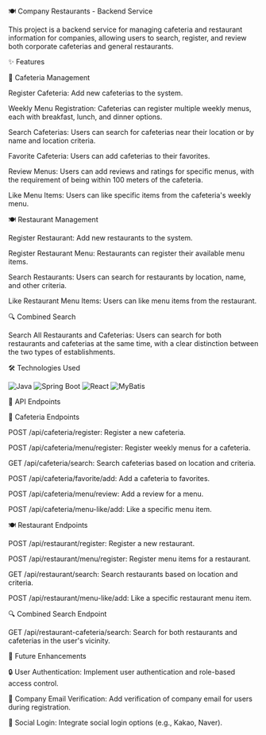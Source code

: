 🍽️ Company Restaurants - Backend Service

This project is a backend service for managing cafeteria and restaurant information for companies, allowing users to search, register, and review both corporate cafeterias and general restaurants.

✨ Features

🍱 Cafeteria Management

Register Cafeteria: Add new cafeterias to the system.

Weekly Menu Registration: Cafeterias can register multiple weekly menus, each with breakfast, lunch, and dinner options.

Search Cafeterias: Users can search for cafeterias near their location or by name and location criteria.

Favorite Cafeteria: Users can add cafeterias to their favorites.

Review Menus: Users can add reviews and ratings for specific menus, with the requirement of being within 100 meters of the cafeteria.

Like Menu Items: Users can like specific items from the cafeteria's weekly menu.

🍽️ Restaurant Management

Register Restaurant: Add new restaurants to the system.

Register Restaurant Menu: Restaurants can register their available menu items.

Search Restaurants: Users can search for restaurants by location, name, and other criteria.

Like Restaurant Menu Items: Users can like menu items from the restaurant.

🔍 Combined Search

Search All Restaurants and Cafeterias: Users can search for both restaurants and cafeterias at the same time, with a clear distinction between the two types of establishments.

🛠️ Technologies Used

![Java](https://img.shields.io/badge/Java-%23ED8B00.svg?style=flat-square&logo=openjdk&logoColor=white) ![Spring Boot](https://img.shields.io/badge/Spring%20Boot-6DB33F?style=flat-square&logo=spring-boot&logoColor=white) ![React](https://img.shields.io/badge/React-20232A?style=flat-square&logo=react&logoColor=61DAFB) ![MyBatis](https://img.shields.io/badge/MyBatis-000000.svg?style=flat-square&logo=MyBatis&logoColor=white) 


📡 API Endpoints

🍱 Cafeteria Endpoints

POST /api/cafeteria/register: Register a new cafeteria.

POST /api/cafeteria/menu/register: Register weekly menus for a cafeteria.

GET /api/cafeteria/search: Search cafeterias based on location and criteria.

POST /api/cafeteria/favorite/add: Add a cafeteria to favorites.

POST /api/cafeteria/menu/review: Add a review for a menu.

POST /api/cafeteria/menu-like/add: Like a specific menu item.

🍽️ Restaurant Endpoints

POST /api/restaurant/register: Register a new restaurant.

POST /api/restaurant/menu/register: Register menu items for a restaurant.

GET /api/restaurant/search: Search restaurants based on location and criteria.

POST /api/restaurant/menu-like/add: Like a specific restaurant menu item.

🔍 Combined Search Endpoint

GET /api/restaurant-cafeteria/search: Search for both restaurants and cafeterias in the user's vicinity.

🔮 Future Enhancements

🔒 User Authentication: Implement user authentication and role-based access control.

📧 Company Email Verification: Add verification of company email for users during registration.

🔗 Social Login: Integrate social login options (e.g., Kakao, Naver).
